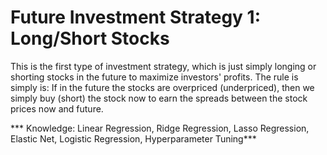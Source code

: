 # Future Investment Strategy 1: Long/Short Stocks

This is the first type of investment strategy, which is just simply longing or shorting stocks in the future to maximize investors' profits. 
The rule is simply is: If in the future the stocks are overpriced (underpriced), then we simply buy (short) the stock now to earn the spreads 
between the stock prices now and future. 

*** Knowledge: Linear Regression, Ridge Regression, Lasso Regression, Elastic Net, Logistic Regression, Hyperparameter Tuning***
